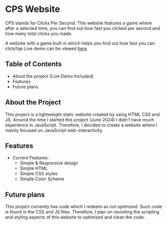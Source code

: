 # CPS Website

CPS stands for Clicks Per Second. This website features a game where after a selected time, you can find out how fast you clicked per second and how many total clicks you made.

A website with a game built in which helps you find out how fast you can click/tap
Live demo can be viewed [here](https://clicks-per-second-game.netlify.app/)

## Table of Contents
* About the project (Live Demo Included)
* Features
* Future plans


## About the Project
This project is a lightweight static website created by using HTML CSS and JS. Around the time I started this project (June 2024) I didn't have much experience in JavaScript. Therefore, I decided to create a website where I mainly focused on JavaScript web-interactivity.


## Features
* Current Features:
  * Simple & Responsive design
  * Simple HTML
  * Simple CSS styles
  * Simple Color Scheme


## Future plans
This project currently has code which I redeem as not optimized. Such code is found in the CSS and JS files. Therefore, I plan on revisiting the scripting and styling aspects of this website to optimized and clean the code.
